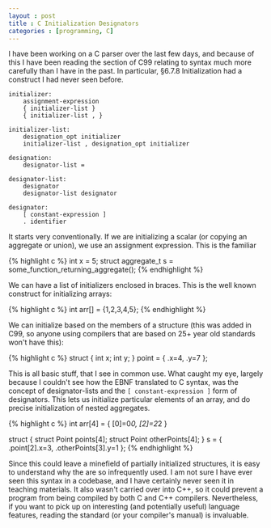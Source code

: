 ```yaml
---
layout : post
title : C Initialization Designators
categories : [programming, C]
---
```


I have been working on a C parser over the last few days, and because of this I
have been reading the section of C99 relating to syntax much more carefully than
I have in the past. In particular, §6.7.8 Initialization had a construct I had
never seen before.

    initializer:
        assignment-expression
        { initializer-list }
        { initializer-list , }
	
    initializer-list:
        designation_opt initializer
        initializer-list , designation_opt initializer
    
    designation:
        designator-list =
    
    designator-list:
        designator
        designator-list designator
    
    designator:
        [ constant-expression ]
        . identifier

It starts very conventionally. If we are initializing a scalar (or copying an
aggregate or union), we use an assignment expression. This is the familiar

{% highlight c %}
int x = 5;
struct aggregate_t s = some_function_returning_aggregate();
{% endhighlight %}

We can have a list of initializers enclosed in braces. This is the well known
construct for initializing arrays:

{% highlight c %}
int arr[] = {1,2,3,4,5};
{% endhighlight %}

We can initialize based on the members of a structure (this was added in C99, so
anyone using compilers that are based on 25+ year old standards won't have this):

{% highlight c %}
struct {
    int x;
    int y;
} point = { .x=4, .y=7 };

This is all basic stuff, that I see in common use. What caught my eye, largely
because I couldn't see how the EBNF translated to C syntax, was the concept of
designator-lists and the `[ constant-expression ]` form of designators. This
lets us initialize particular elements of an array, and do precise initialization
of nested aggregates.

{% highlight c %}
int arr[4] = { [0]=0*0, [2]=2*2 }

struct {
    struct Point points[4];
    struct Point otherPoints[4];
} s = { .point[2].x=3, .otherPoints[3].y=1 };
{% endhighlight %}

Since this could leave a minefield of partially initialized structures, it is
easy to understand why the are so infrequently used. I am not sure I have ever
seen this syntax in a codebase, and I have certainly never seen it in teaching
materials. It also wasn't carried over into C++, so it could prevent a program
from being compiled by both C and C++ compilers. Nevertheless, if you want to
pick up on interesting (and potentially useful) language features, reading the
standard (or your compiler's manual) is invaluable.